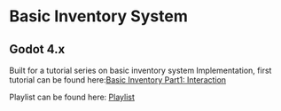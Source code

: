 # Basic Inventory System
## Godot 4.x

Built for a tutorial series on basic inventory system Implementation, first tutorial can be found here:[Basic Inventory Part1: Interaction](https://youtu.be/S4VyD30ATXI)

Playlist can be found here: [Playlist](https://www.youtube.com/watch?v=S4VyD30ATXI&list=PLV5T4EgpiiGNFAu3_hfybZvLHPt0-Dy1B)